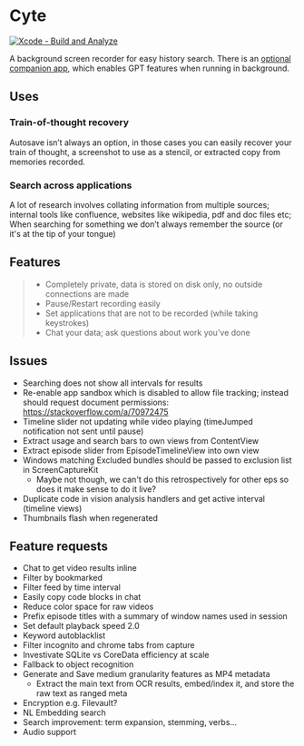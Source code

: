 # Cyte

[![Xcode - Build and Analyze](https://github.com/shaunnarayan/cytev2/actions/workflows/swift-xcode.yml/badge.svg)](https://github.com/shaunnarayan/cytev2/actions/workflows/swift-xcode.yml)

A background screen recorder for easy history search. There is an [optional companion app](https://github.com/shaunnarayan/cytev2-explore), which enables GPT features when running in background.

## Uses

### Train-of-thought recovery

Autosave isn’t always an option, in those cases you can easily recover your train of thought, a screenshot to use as a stencil, or extracted copy from memories recorded.

### Search across applications

A lot of research involves collating information from multiple sources; internal tools like confluence, websites like wikipedia, pdf and doc files etc; When searching for something we don’t always remember the source (or it's at the tip of your tongue)

## Features

> - Completely private, data is stored on disk only, no outside connections are made
> - Pause/Restart recording easily
> - Set applications that are not to be recorded (while taking keystrokes)
> - Chat your data; ask questions about work you've done

## Issues

- Searching does not show all intervals for results
- Re-enable app sandbox which is disabled to allow file tracking; instead should request document permissions: https://stackoverflow.com/a/70972475
- Timeline slider not updating while video playing (timeJumped notification not sent until pause)
- Extract usage and search bars to own views from ContentView
- Extract episode slider from EpisodeTimelineView into own view
- Windows matching Excluded bundles should be passed to exclusion list in ScreenCaptureKit
    * Maybe not though, we can't do this retrospectively for other eps so does it make sense to do it live?
- Duplicate code in vision analysis handlers and get active interval (timeline views)
- Thumbnails flash when regenerated


## Feature requests

- Chat to get video results inline
- Filter by bookmarked
- Filter feed by time interval
- Easily copy code blocks in chat
- Reduce color space for raw videos
- Prefix episode titles with a summary of window names used in session
- Set default playback speed 2.0
- Keyword autoblacklist
- Filter incognito and chrome tabs from capture
- Investivate SQLite vs CoreData efficiency at scale
- Fallback to object recognition
- Generate and Save medium granularity features as MP4 metadata
    * Extract the main text from OCR results, embed/index it, and store the raw text as ranged meta
- Encryption e.g. Filevault?
- NL Embedding search 
- Search improvement: term expansion, stemming, verbs... 
- Audio support

